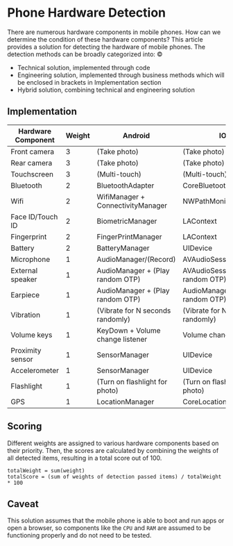 <!--
 * @Author: Hong.Zhang
 * @Date: 2024-06-12 17:45:20
 * @Description: 
-->
# Phone Hardware Detection

There are numerous hardware components in mobile phones. How can we determine the condition of these hardware components? This article provides a solution for detecting the hardware of mobile phones. The detection methods can be broadly categorized into:
©
  - Technical solution, implemented through code
  - Engineering solution, implemented through business methods which will be enclosed in brackets in Implementation section
  - Hybrid solution, combining technical and engineering solution
  
## Implementation

| Hardware Component | Weight | Android                           | IOS                                | Web                              |
| ------------------ | ------ | --------------------------------- | ---------------------------------- | -------------------------------- |
| Front camera       | 3      | (Take photo)                      | (Take photo)                       | (Take photo)                     |
| Rear camera        | 3      | (Take photo)                      | (Take photo)                       | (Take photo)                     |
| Touchscreen        | 3      | (Multi-touch)                     | (Multi-touch)                      | (Multi-touch)                    |
| Bluetooth          | 2      | BluetoothAdapter                  | CoreBluetooth                      | Bluetooth.getAvailability        |
| Wifi               | 2      | WifiManager + ConnectivityManager | NWPathMonitor                      | NetworkInformation               |
| Face ID/Touch ID   | 2      | BiometricManager                  | LAContext                          | :x:                              |
| Fingerprint        | 2      | FingerPrintManager                | LAContext                          | :x:                              |
| Battery            | 2      | BatteryManager                    | UIDevice                           | BatteryManager.getBattery        |
| Microphone         | 1      | AudioManager/(Record)             | AVAudioSession/(Record)            | navigator.mediaDevices           |
| External speaker   | 1      | AudioManager + (Play random OTP)  | AVAudioSession + (Play random OTP) | (Play random OTP)                |
| Earpiece           | 1      | AudioManager + (Play random OTP)  | AudioManager + (Play random OTP)   | :x:                              |
| Vibration          | 1      | (Vibrate for N seconds randomly)  | (Vibrate for N seconds randomly)   | (Vibrate for N seconds randomly) |
| Volume keys        | 1      | KeyDown + Volume change listener  | Volume change listener             | keydown + Volume change listener |
| Proximity sensor   | 1      | SensorManager                     | UIDevice                           | ProximitySensor                  |
| Accelerometer      | 1      | SensorManager                     | UIDevice                           | DeviceMotionEvent                |
| Flashlight         | 1      | (Turn on flashlight for photo)    | (Turn on flashlight for photo)     | :x:                              |
| GPS                | 1      | LocationManager                   | CoreLocation                       | navigator.geolocation            |

## Scoring

Different weights are assigned to various hardware components based on their priority. Then, the scores are calculated by combining the weights of all detected items, resulting in a total score out of 100.

```
totalWeight = sum(weight)
totalScore = (sum of weights of detection passed items) / totalWeight * 100
```

## Caveat

This solution assumes that the mobile phone is able to boot and run apps or open a browser, so components like the `CPU` and `RAM` are assumed to be functioning properly and do not need to be tested.
